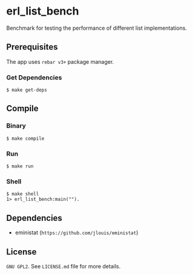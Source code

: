 # erl_list_bench

Benchmark for testing the performance of different list implementations.

## Prerequisites

The app uses `rebar v3+` package manager.

### Get Dependencies

`$ make get-deps`

## Compile

### Binary

`$ make compile`

### Run

`$ make run`

### Shell

```shell
$ make shell
1> erl_list_bench:main("").
```

## Dependencies

* eministat (`https://github.com/jlouis/eministat`)

## License

`GNU GPL2`. See `LICENSE.md` file for more details.
